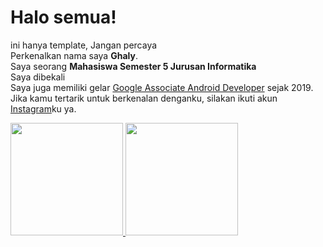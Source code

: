 # Halo semua! 
ini hanya template, Jangan percaya\
Perkenalkan nama saya **Ghaly**.\
Saya seorang **Mahasiswa Semester 5 Jurusan Informatika**\
Saya dibekali\
Saya juga memiliki gelar [Google Associate Android Developer](https://www.credential.net/h5deoi5h) sejak 2019.\
Jika kamu tertarik untuk berkenalan denganku, silakan ikuti akun [Instagram](https://www.instagram.com/zhafran_ghaly)ku ya.
 
<p align="left">
<a href="https://github.com/cherzs">
  <img height="180em" src="https://github-readme-stats-eight-theta.vercel.app/api?username=cherzs&show_icons=true&theme=algolia&include_all_commits=true&count_private=true"/>
  <img height="180em" src="https://github-readme-stats-eight-theta.vercel.app/api/top-langs/?username=gilangadhan&layout=compact&langs_count=8&theme=algolia"/>
</a>
</p>

